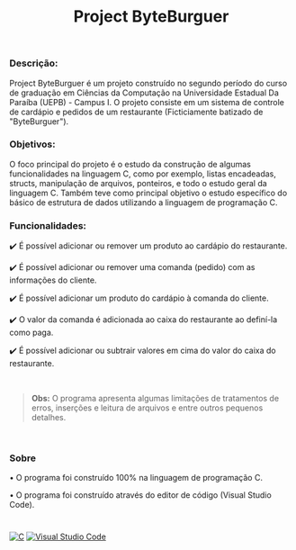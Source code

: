 <header>
  <h1><strong>Project ByteBurguer</strong></h1>
</header>

<h3>Descrição:</h3>
<p>Project ByteBurguer é um projeto construído no segundo período do curso de graduação em Ciências da Computação na Universidade Estadual Da Paraíba (UEPB) - Campus I. O projeto consiste em um sistema de controle de cardápio e pedidos de um restaurante (Ficticiamente batizado de "ByteBurguer").</p>

<h3><strong>Objetivos:</strong></h3>
<p>O foco principal do projeto é o estudo da construção de algumas funcionalidades na linguagem C, como por exemplo, listas encadeadas, structs, manipulação de arquivos, ponteiros, e todo o estudo geral da linguagem C. Também teve como principal objetivo o estudo específico do básico de estrutura de dados utilizando a linguagem de programação C.</p>

<h3><strong>Funcionalidades:</strong></h3>
<p>✔️ É possível adicionar ou remover um produto ao cardápio do restaurante.</p>
<p>✔️ É possível adicionar ou remover uma comanda (pedido) com as informações do cliente.</p>
<p>✔️ É possível adicionar um produto do cardápio à comanda do cliente.</p>
<p>✔️ O valor da comanda é adicionada ao caixa do restaurante ao definí-la como paga.</p>
<p>✔️ É possível adicionar ou subtrair valores em cima do valor do caixa do restaurante.</p>

<br>

<blockquote><strong>Obs:</strong> O programa apresenta algumas limitações de tratamentos de erros, inserções e leitura de arquivos e entre outros pequenos detalhes.</blockquote>

<br>

<h3>Sobre</h3>
<p>• O programa foi construído 100% na linguagem de programação C.</p>
<p>• O programa foi construído através do editor de código (Visual Studio Code).</p>

<h1></h1>

<a href="https://visualstudio.microsoft.com/pt-br/vs/features/cplusplus/">![C](https://img.shields.io/badge/c-%2300599C.svg?style=for-the-badge&logo=c&logoColor=white)</a>
<a href="https://code.visualstudio.com/">![Visual Studio Code](https://img.shields.io/badge/Visual%20Studio%20Code-0078d7.svg?style=for-the-badge&logo=visual-studio-code&logoColor=white)</a>

